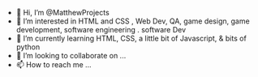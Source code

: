 - 👋 Hi, I’m @MatthewProjects
- 👀 I’m interested in HTML and CSS , Web Dev, QA, game design, game development, software engineering . software Dev
- 🌱 I’m currently learning HTML, CSS,   a little bit of Javascript, & bits of python
- 💞️ I’m looking to collaborate on ...
- 📫 How to reach me ...

<!---
MatthewProjects/MatthewProjects is a ✨ special ✨ repository because its `README.md` (this file) appears on your GitHub profile.
You can click the Preview link to take a look at your changes.
--->
